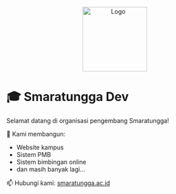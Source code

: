 <p align="center">
  <img src="https://github.com/user-attachments/assets/0f31615e-42b7-49d4-b4aa-58fca4ed03c5" width="150" alt="Logo" />
</p>

# 🎓 Smaratungga Dev
Selamat datang di organisasi pengembang Smaratungga!

🔧 Kami membangun:
- Website kampus
- Sistem PMB
- Sistem bimbingan online
- dan masih banyak lagi...

📫 Hubungi kami: [smaratungga.ac.id](https://smaratungga.ac.id)
